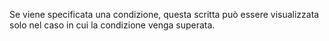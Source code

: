 Se viene specificata una condizione, questa scritta può essere visualizzata solo nel caso in cui la condizione venga superata.